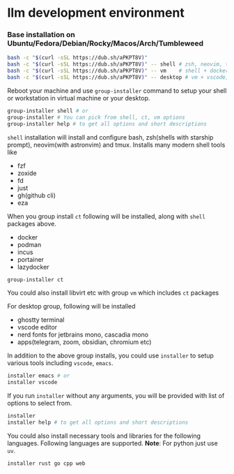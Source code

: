 # Ilm development environment

### Base installation on Ubuntu/Fedora/Debian/Rocky/Macos/Arch/Tumbleweed

```bash
bash -c "$(curl -sSL https://dub.sh/aPKPT8V)"
bash -c "$(curl -sSL https://dub.sh/aPKPT8V)" -- shell # zsh, neovim, tmux, modern linux tools
bash -c "$(curl -sSL https://dub.sh/aPKPT8V)" -- vm    # shell + docker, distrobox, libvirt
bash -c "$(curl -sSL https://dub.sh/aPKPT8V)" -- desktop # vm + vscode, ghostty/alacritty, chromium, obsidian etc
```

Reboot your machine and use `group-installer` command to setup your shell or workstation in virtual machine or your desktop.

```bash
group-installer shell # or
group-installer # You can pick from shell, ct, vm options
group-installer help # to get all options and short descriptions
```

`shell` installation will install and configure bash, zsh(shells with starship prompt), neovim(with astronvim) and tmux. Installs many modern shell tools like

- fzf
- zoxide
- fd
- just
- gh(github cli)
- eza

When you group install `ct` following will be installed, along with `shell` packages above.

- docker
- podman
- incus
- portainer
- lazydocker

```bash
group-installer ct
```
You could also install libvirt etc with group `vm` which includes `ct` packages

For desktop group, following will be installed

- ghostty terminal
- vscode editor
- nerd fonts for jetbrains mono, cascadia mono
- apps(telegram, zoom, obsidian, chromium etc)

In addition to the above group installs, you could use `installer` to setup various tools including `vscode`, `emacs`.

```bash
installer emacs # or
installer vscode
```

If you run `installer` without any arguments, you will be provided with list of options to select from.

```bash
installer
installer help # to get all options and short descriptions
```

You could also install necessary tools and libraries for the following languages.
Following languages are supported. **Note**: For python just use `uv`.

```bash
installer rust go cpp web
```
